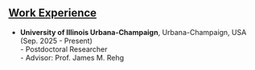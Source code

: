## <u>Work Experience</u>

- **University of Illinois Urbana-Champaign**, Urbana-Champaign, USA (Sep. 2025 - Present)<br>- Postdoctoral Researcher<br>- Advisor: Prof. James M. Rehg